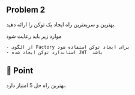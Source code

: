 ﻿
## Problem 2

بهترین و سریعترین راه ایجاد یک توکن را ارائه دهید.

موارد زیر باید رعایت شود

    - از الگوی Factory برای ایجاد توکن استفاده شود
    - استاندارد توکن ایجاد شده JWT  باشد
 
## 🚀 Point
بهترین راه حل 5 امتیاز دارد.
